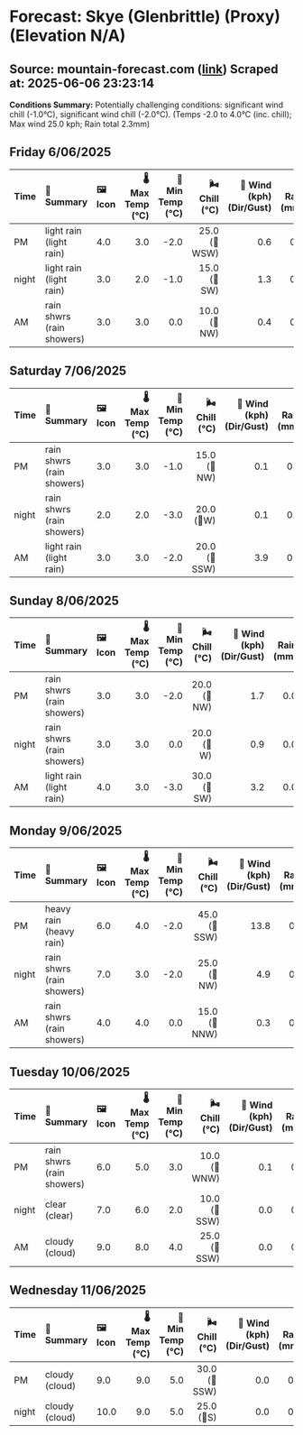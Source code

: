 # Forecast: Skye (Glenbrittle) (Proxy) (Elevation N/A)
**Source:** mountain-forecast.com ([link](https://www.mountain-forecast.com/peaks/Bla-Bheinn/forecasts/928))
**Scraped at:** 2025-06-06 23:23:14
---

**Conditions Summary:** Potentially challenging conditions: significant wind chill (-1.0°C), significant wind chill (-2.0°C). (Temps -2.0 to 4.0°C (inc. chill); Max wind 25.0 kph; Rain total 2.3mm)

## Friday 6/06/2025
| **Time** | **📝 Summary** | **🖼️ Icon** | **🌡️ Max Temp (°C)** | **🥶 Min Temp (°C)** | **🌬️ Chill (°C)** | **💨 Wind (kph) (Dir/Gust)** | **💧 Rain (mm)** | **❄️ Snow (cm)** | **☁️ Cloud Base (m)** | **🧊 Freezing Lvl (m)** |
|:------- |:------- |:----- |--------------: |-------------: |-----------: |---------------------: |---------: |----------: |---------------: |----------------: |
| PM      | light rain<br><span class="icon-desc">(light rain)</span> | 4.0 | 3.0 | -2.0 | 25.0<br>(🧭WSW) | 0.6 | 0.0 | 1750 | 1400 |
| night   | light rain<br><span class="icon-desc">(light rain)</span> | 3.0 | 2.0 | -1.0 | 15.0<br>(🧭SW) | 1.3 | 0.0 | 750 | 1250 |
| AM      | rain shwrs<br><span class="icon-desc">(rain showers)</span> | 3.0 | 3.0 | 0.0 | 10.0<br>(🧭NW) | 0.4 | 0.0 | 650 | 1250 |

## Saturday 7/06/2025
| **Time** | **📝 Summary** | **🖼️ Icon** | **🌡️ Max Temp (°C)** | **🥶 Min Temp (°C)** | **🌬️ Chill (°C)** | **💨 Wind (kph) (Dir/Gust)** | **💧 Rain (mm)** | **❄️ Snow (cm)** | **☁️ Cloud Base (m)** | **🧊 Freezing Lvl (m)** |
|:------- |:------- |:----- |--------------: |-------------: |-----------: |---------------------: |---------: |----------: |---------------: |----------------: |
| PM      | rain shwrs<br><span class="icon-desc">(rain showers)</span> | 3.0 | 3.0 | -1.0 | 15.0<br>(🧭NW) | 0.1 | 0.0 | 750 | 1300 |
| night   | rain shwrs<br><span class="icon-desc">(rain showers)</span> | 2.0 | 2.0 | -3.0 | 20.0<br>(🧭W) | 0.1 | 0.0 | 650 | 1150 |
| AM      | light rain<br><span class="icon-desc">(light rain)</span> | 3.0 | 3.0 | -2.0 | 20.0<br>(🧭SSW) | 3.9 | 0.0 | 200 | 1300 |

## Sunday 8/06/2025
| **Time** | **📝 Summary** | **🖼️ Icon** | **🌡️ Max Temp (°C)** | **🥶 Min Temp (°C)** | **🌬️ Chill (°C)** | **💨 Wind (kph) (Dir/Gust)** | **💧 Rain (mm)** | **❄️ Snow (cm)** | **☁️ Cloud Base (m)** | **🧊 Freezing Lvl (m)** |
|:------- |:------- |:----- |--------------: |-------------: |-----------: |---------------------: |---------: |----------: |---------------: |----------------: |
| PM      | rain shwrs<br><span class="icon-desc">(rain showers)</span> | 3.0 | 3.0 | -2.0 | 20.0<br>(🧭NW) | 1.7 | 0.0 | 200 | 1350 |
| night   | rain shwrs<br><span class="icon-desc">(rain showers)</span> | 3.0 | 3.0 | 0.0 | 20.0<br>(🧭W) | 0.9 | 0.0 | 1500 | 1400 |
| AM      | light rain<br><span class="icon-desc">(light rain)</span> | 4.0 | 3.0 | -3.0 | 30.0<br>(🧭SW) | 3.2 | 0.0 | 700 | 1400 |

## Monday 9/06/2025
| **Time** | **📝 Summary** | **🖼️ Icon** | **🌡️ Max Temp (°C)** | **🥶 Min Temp (°C)** | **🌬️ Chill (°C)** | **💨 Wind (kph) (Dir/Gust)** | **💧 Rain (mm)** | **❄️ Snow (cm)** | **☁️ Cloud Base (m)** | **🧊 Freezing Lvl (m)** |
|:------- |:------- |:----- |--------------: |-------------: |-----------: |---------------------: |---------: |----------: |---------------: |----------------: |
| PM      | heavy rain<br><span class="icon-desc">(heavy rain)</span> | 6.0 | 4.0 | -2.0 | 45.0<br>(🧭SSW) | 13.8 | 0.0 | 100 | 1500 |
| night   | rain shwrs<br><span class="icon-desc">(rain showers)</span> | 7.0 | 3.0 | -2.0 | 25.0<br>(🧭NW) | 4.9 | 0.0 | 150 | 2050 |
| AM      | rain shwrs<br><span class="icon-desc">(rain showers)</span> | 4.0 | 4.0 | 0.0 | 15.0<br>(🧭NNW) | 0.3 | 0.0 | 700 | 1450 |

## Tuesday 10/06/2025
| **Time** | **📝 Summary** | **🖼️ Icon** | **🌡️ Max Temp (°C)** | **🥶 Min Temp (°C)** | **🌬️ Chill (°C)** | **💨 Wind (kph) (Dir/Gust)** | **💧 Rain (mm)** | **❄️ Snow (cm)** | **☁️ Cloud Base (m)** | **🧊 Freezing Lvl (m)** |
|:------- |:------- |:----- |--------------: |-------------: |-----------: |---------------------: |---------: |----------: |---------------: |----------------: |
| PM      | rain shwrs<br><span class="icon-desc">(rain showers)</span> | 6.0 | 5.0 | 3.0 | 10.0<br>(🧭WNW) | 0.1 | 0.0 | 750 | 1950 |
| night   | clear<br><span class="icon-desc">(clear)</span> | 7.0 | 6.0 | 2.0 | 10.0<br>(🧭SSW) | 0.0 | 0.0 | 1950 | 3000 |
| AM      | cloudy<br><span class="icon-desc">(cloud)</span> | 9.0 | 8.0 | 4.0 | 25.0<br>(🧭SSW) | 0.0 | 0.0 | 650 | 3200 |

## Wednesday 11/06/2025
| **Time** | **📝 Summary** | **🖼️ Icon** | **🌡️ Max Temp (°C)** | **🥶 Min Temp (°C)** | **🌬️ Chill (°C)** | **💨 Wind (kph) (Dir/Gust)** | **💧 Rain (mm)** | **❄️ Snow (cm)** | **☁️ Cloud Base (m)** | **🧊 Freezing Lvl (m)** |
|:------- |:------- |:----- |--------------: |-------------: |-----------: |---------------------: |---------: |----------: |---------------: |----------------: |
| PM      | cloudy<br><span class="icon-desc">(cloud)</span> | 9.0 | 9.0 | 5.0 | 30.0<br>(🧭SSW) | 0.0 | 0.0 | 350 | 3150 |
| night   | cloudy<br><span class="icon-desc">(cloud)</span> | 10.0 | 9.0 | 5.0 | 25.0<br>(🧭S) | 0.0 | 0.0 | 700 | 3150 |